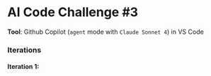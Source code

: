 # AI Code Challenge #3

**Tool**: Github Copilot (`agent` mode with `Claude Sonnet 4`) in VS Code

### Iterations

#### Iteration 1: 
